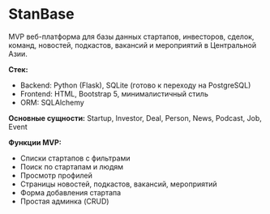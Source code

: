 # StanBase

MVP веб-платформа для базы данных стартапов, инвесторов, сделок, команд, новостей, подкастов, вакансий и мероприятий в Центральной Азии.

**Стек:**
- Backend: Python (Flask), SQLite (готово к переходу на PostgreSQL)
- Frontend: HTML, Bootstrap 5, минималистичный стиль
- ORM: SQLAlchemy

**Основные сущности:** Startup, Investor, Deal, Person, News, Podcast, Job, Event

**Функции MVP:**
- Списки стартапов с фильтрами
- Поиск по стартапам и людям
- Просмотр профилей
- Страницы новостей, подкастов, вакансий, мероприятий
- Форма добавления стартапа
- Простая админка (CRUD) 